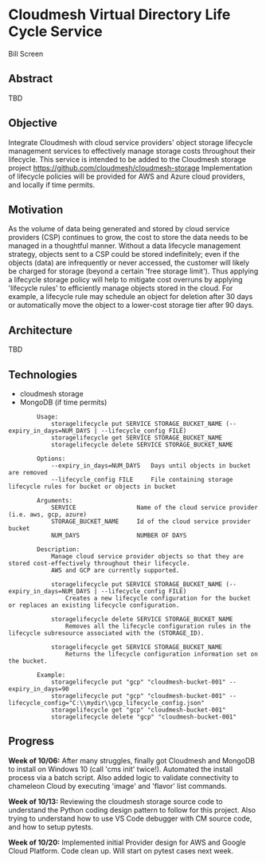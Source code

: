 # Cloudmesh Virtual Directory Life Cycle Service

Bill Screen

## Abstract

TBD

## Objective

Integrate Cloudmesh with cloud service providers' object storage lifecycle management services to 
effectively manage storage costs throughout their lifecycle. This service is intended to be added 
to the Cloudmesh storage project https://github.com/cloudmesh/cloudmesh-storage 
Implementation of lifecycle policies will be provided for AWS and Azure cloud providers, and locally if time permits.

## Motivation

As the volume of data being generated and stored by cloud service providers (CSP) continues 
to grow, the cost to store the data needs to be managed in a thoughtful manner. Without a 
data lifecycle management strategy, objects sent to a CSP could be stored indefinitely; even 
if the objects (data) are infrequently or never accessed, the customer will likely be charged 
for storage (beyond a certain 'free storage limit'). Thus applying a lifecycle storage policy will 
help to mitigate cost overruns by applying 'lifecycle rules' to efficiently manage objects stored in 
the cloud. For example, a lifecycle rule may schedule an object for deletion after 30 days or automatically
move the object to a lower-cost storage tier after 90 days.

 
## Architecture

TBD

## Technologies

* cloudmesh storage
* MongoDB (if time permits) 
 
```
        Usage:
            storagelifecycle put SERVICE STORAGE_BUCKET_NAME (--expiry_in_days=NUM_DAYS | --lifecycle_config FILE)
            storagelifecycle get SERVICE STORAGE_BUCKET_NAME            
            storagelifecycle delete SERVICE STORAGE_BUCKET_NAME 

        Options:
            --expiry_in_days=NUM_DAYS   Days until objects in bucket are removed
            --lifecycle_config FILE     File containing storage lifecycle rules for bucket or objects in bucket

        Arguments:
            SERVICE                 Name of the cloud service provider (i.e. aws, gcp, azure)
            STORAGE_BUCKET_NAME     Id of the cloud service provider bucket
            NUM_DAYS                NUMBER OF DAYS

        Description:
            Manage cloud service provider objects so that they are stored cost-effectively throughout their lifecycle.
            AWS and GCP are currently supported.
    
            storagelifecycle put SERVICE STORAGE_BUCKET_NAME (--expiry_in_days=NUM_DAYS | --lifecycle_config FILE)
                Creates a new lifecycle configuration for the bucket or replaces an existing lifecycle configuration.
        
            storagelifecycle delete SERVICE STORAGE_BUCKET_NAME
                Removes all the lifecycle configuration rules in the lifecycle subresource associated with the (STORAGE_ID).
        
            storagelifecycle get SERVICE STORAGE_BUCKET_NAME
                Returns the lifecycle configuration information set on the bucket.

        Example:
            storagelifecycle put "gcp" "cloudmesh-bucket-001" --expiry_in_days=90
            storagelifecycle put "gcp" "cloudmesh-bucket-001" --lifecycle_config="C:\\mydir\\gcp_lifecycle_config.json"                        
            storagelifecycle get "gcp" "cloudmesh-bucket-001"
            storagelifecycle delete "gcp" "cloudmesh-bucket-001"
```

## Progress

**Week of 10/06:** After many struggles, finally got Cloudmesh and MongoDB to install on Windows 10 (call 'cms init' twice!). Automated the install process via a batch script. Also added logic to validate connectivity to chameleon Cloud by executing 'image' and 'flavor' list commands. 

**Week of 10/13:** Reviewing the cloudmesh storage source code to understand the Python coding design pattern to follow for this project. Also trying to understand how to use VS Code debugger with CM source code, and how to setup pytests. 

**Week of 10/20:** Implemented initial Provider design for AWS and Google Cloud Platform. Code clean up. Will start on pytest cases next week.
